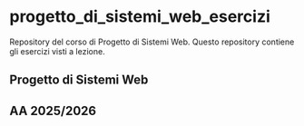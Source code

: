 # progetto_di_sistemi_web_esercizi
Repository del corso di Progetto di Sistemi Web. Questo repository contiene gli esercizi visti a lezione.
## Progetto di Sistemi Web
## AA 2025/2026
